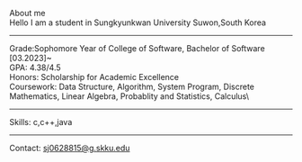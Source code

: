 About me\
Hello I am a student in Sungkyunkwan University Suwon,South Korea

---


Grade:Sophomore Year of College of Software, Bachelor of Software [03.2023]~\
GPA: 4.38/4.5\
Honors: Scholarship for Academic Excellence\
Coursework: Data Structure, Algorithm, System Program, Discrete Mathematics, Linear Algebra, Probablity and Statistics, Calculus\

---


Skills: c,c++,java

---

Contact: sj0628815@g.skku.edu
